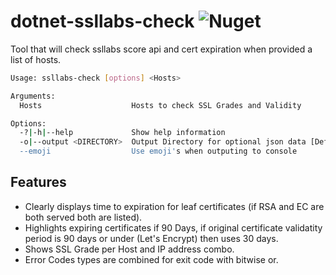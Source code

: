 
# dotnet-ssllabs-check ![Nuget](https://img.shields.io/nuget/v/dotnet-ssllabs-check.svg)

Tool that will check ssllabs score api and cert expiration when provided a list of hosts.

```bash
Usage: ssllabs-check [options] <Hosts>

Arguments:
  Hosts                    Hosts to check SSL Grades and Validity

Options:
  -?|-h|--help             Show help information
  -o|--output <DIRECTORY>  Output Directory for optional json data [Default: don't write out data]
  --emoji                  Use emoji's when outputing to console
```

## Features

- Clearly displays time to expiration for leaf certificates (if RSA and EC are both served both are listed).
- Highlights expiring certificates if 90 Days, if original certificate validatity period is 90 days or under (Let's Encrypt) then uses 30 days.
- Shows SSL Grade per Host and IP address combo. 
- Error Codes types are combined for exit code with bitwise or.
